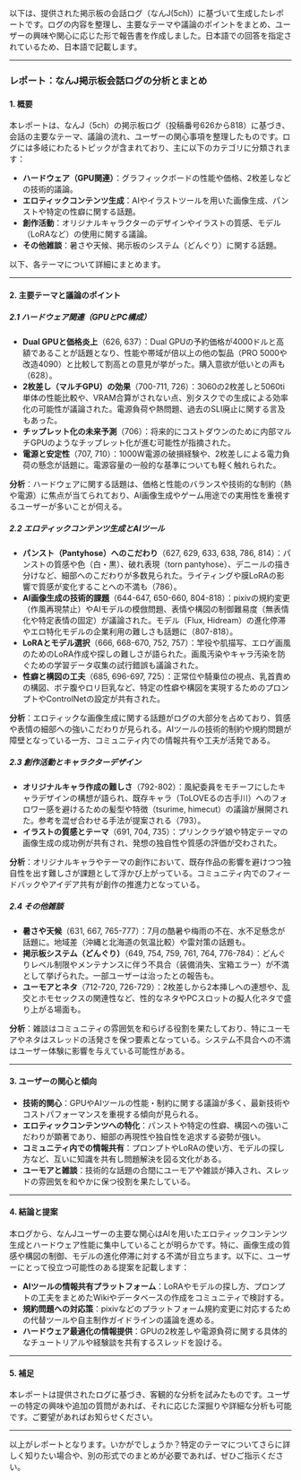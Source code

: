 以下は、提供された掲示板の会話ログ（なんJ(5ch)）に基づいて生成したレポートです。ログの内容を整理し、主要なテーマや議論のポイントをまとめ、ユーザーの興味や関心に応じた形で報告書を作成しました。日本語での回答を指定されているため、日本語で記載します。

---

### レポート：なんJ掲示板会話ログの分析とまとめ

#### 1. 概要
本レポートは、なんJ（5ch）の掲示板ログ（投稿番号626から818）に基づき、会話の主要なテーマ、議論の流れ、ユーザーの関心事項を整理したものです。ログには多岐にわたるトピックが含まれており、主に以下のカテゴリに分類されます：
- **ハードウェア（GPU関連）**：グラフィックボードの性能や価格、2枚差しなどの技術的議論。
- **エロティックコンテンツ生成**：AIやイラストツールを用いた画像生成、パンストや特定の性癖に関する話題。
- **創作活動**：オリジナルキャラクターのデザインやイラストの質感、モデル（LoRAなど）の使用に関する議論。
- **その他雑談**：暑さや天候、掲示板のシステム（どんぐり）に関する話題。

以下、各テーマについて詳細にまとめます。

---

#### 2. 主要テーマと議論のポイント

##### 2.1 ハードウェア関連（GPUとPC構成）
- **Dual GPUと価格炎上**（626, 637）：Dual GPUの予約価格が4000ドルと高額であることが話題となり、性能や帯域が倍以上の他の製品（PRO 5000や改造4090）と比較して割高との意見が挙がった。購入意欲が低いとの声も（628）。
- **2枚差し（マルチGPU）の効果**（700-711, 726）：3060の2枚差しと5060ti単体の性能比較や、VRAM合算がされない点、別タスクでの生成による効率化の可能性が議論された。電源負荷や熱問題、過去のSLI廃止に関する言及もあった。
- **チップレット化の未来予測**（706）：将来的にコストダウンのために内部マルチGPUのようなチップレット化が進む可能性が指摘された。
- **電源と安定性**（707, 710）：1000W電源の破損経験や、2枚差しによる電力負荷の懸念が話題に。電源容量の一般的な基準についても軽く触れられた。

**分析**：ハードウェアに関する話題は、価格と性能のバランスや技術的な制約（熱や電源）に焦点が当てられており、AI画像生成やゲーム用途での実用性を重視するユーザーが多いことが伺える。

##### 2.2 エロティックコンテンツ生成とAIツール
- **パンスト（Pantyhose）へのこだわり**（627, 629, 633, 638, 786, 814）：パンストの質感や色（白・黒）、破れ表現（torn pantyhose）、デニールの描き分けなど、細部へのこだわりが多数見られた。ライティングや膜LoRAの影響で質感が変化することへの不満も（786）。
- **AI画像生成の技術的課題**（644-647, 650-660, 804-818）：pixivの規約変更（作風再現禁止）やAIモデルの模倣問題、表情や構図の制御難易度（無表情化や特定表情の固定）が議論された。モデル（Flux, Hidream）の進化停滞やエロ特化モデルの企業利用の難しさも話題に（807-818）。
- **LoRAとモデル選択**（666, 668-670, 752, 757）：竿役や肌描写、エロゲ画風のためのLoRA作成や探しの難しさが語られた。画風汚染やキャラ汚染を防ぐための学習データ収集の試行錯誤も議論された。
- **性癖と構図の工夫**（685, 696-697, 725）：正常位や騎乗位の視点、乳首責めの構図、ボテ腹やロリ巨乳など、特定の性癖や構図を実現するためのプロンプトやControlNetの設定が共有された。

**分析**：エロティックな画像生成に関する話題がログの大部分を占めており、質感や表情の細部への強いこだわりが見られる。AIツールの技術的制約や規約問題が障壁となっている一方、コミュニティ内での情報共有や工夫が活発である。

##### 2.3 創作活動とキャラクターデザイン
- **オリジナルキャラ作成の難しさ**（792-802）：風紀委員をモチーフにしたキャラデザインの構想が語られ、既存キャラ（ToLOVEるの古手川）へのフォロワー感を避けるための髪型や特徴（tsurime, himecut）の議論が展開された。参考を混ぜ合わせる手法が提案される（793）。
- **イラストの質感とテーマ**（691, 704, 735）：プリンクラゲ娘や特定テーマの画像生成の成功例が共有され、発想の独自性や質感の評価が交わされた。

**分析**：オリジナルキャラやテーマの創作において、既存作品の影響を避けつつ独自性を出す難しさが課題として浮かび上がっている。コミュニティ内でのフィードバックやアイデア共有が創作の推進力となっている。

##### 2.4 その他雑談
- **暑さや天候**（631, 667, 765-777）：7月の酷暑や梅雨の不在、水不足懸念が話題に。地域差（沖縄と北海道の気温比較）や雷対策の話題も。
- **掲示板システム（どんぐり）**（649, 754, 759, 761, 764, 776-784）：どんぐりレベル制限やメンテナンスに伴う不具合（装備消失、宝箱エラー）が不満として挙げられた。一部ユーザーは治ったとの報告も。
- **ユーモアとネタ**（712-720, 726-729）：2枚差しから2本挿しへの連想や、乱交とホモセックスの関連性など、性的なネタやPCスロットの擬人化ネタで盛り上がる場面も。

**分析**：雑談はコミュニティの雰囲気を和らげる役割を果たしており、特にユーモアやネタはスレッドの活発さを保つ要素となっている。システム不具合への不満はユーザー体験に影響を与えている可能性がある。

---

#### 3. ユーザーの関心と傾向
- **技術的関心**：GPUやAIツールの性能・制約に関する議論が多く、最新技術やコストパフォーマンスを重視する傾向が見られる。
- **エロティックコンテンツへの特化**：パンストや特定の性癖、構図への強いこだわりが顕著であり、細部の再現性や独自性を追求する姿勢が強い。
- **コミュニティ内での情報共有**：プロンプトやLoRAの使い方、モデルの探し方など、互いに知識を共有し問題解決を図る文化がある。
- **ユーモアと雑談**：技術的な話題の合間にユーモアや雑談が挿入され、スレッドの雰囲気を和やかに保つ役割を果たしている。

---

#### 4. 結論と提案
本ログから、なんJユーザーの主要な関心はAIを用いたエロティックコンテンツ生成とハードウェア性能に集中していることが明らかです。特に、画像生成の質感や構図の制御、モデルの進化停滞に対する不満が目立ちます。以下に、ユーザーにとって役立つ可能性のある提案を記載します：
- **AIツールの情報共有プラットフォーム**：LoRAやモデルの探し方、プロンプトの工夫をまとめたWikiやデータベースの作成をコミュニティで検討する。
- **規約問題への対応策**：pixivなどのプラットフォーム規約変更に対応するための代替ツールや自主制作ガイドラインの議論を進める。
- **ハードウェア最適化の情報提供**：GPUの2枚差しや電源負荷に関する具体的なチュートリアルや経験談を共有するスレッドを設ける。

---

#### 5. 補足
本レポートは提供されたログに基づき、客観的な分析を試みたものです。ユーザーの特定の興味や追加の質問があれば、それに応じた深掘りや詳細な分析も可能です。ご要望があればお知らせください。

---

以上がレポートとなります。いかがでしょうか？特定のテーマについてさらに詳しく知りたい場合や、別の形式でのまとめが必要であれば、ぜひご指示ください。